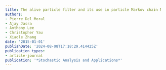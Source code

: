 ```yaml
---
title: The alive particle filter and its use in particle Markov chain Monte Carlo
authors:
- Pierre Del Moral
- Ajay Jasra
- Anthony Lee
- Christopher Yau
- Xiaole Zhang
date: '2015-01-01'
publishDate: '2024-08-08T17:18:29.414425Z'
publication_types:
- article-journal
publication: '*Stochastic Analysis and Applications*'
---
```

